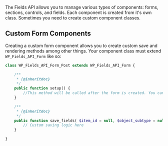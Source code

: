 The Fields API allows you to manage various types of components: forms, sections, controls, and fields. Each component is created from it's own class. Sometimes you need to create custom component classes.

## Custom Form Components

Creating a custom form component allows you to create custom save and rendering methods among other things. Your component class must extend `WP_Fields_API_Form` like so:

```php
class WP_Fields_API_Form_Post extends WP_Fields_API_Form {

    /**
     * {@inheritdoc}
     */
    public function setup() {
        //This method will be called after the form is created. You can add sections, controls, and fields here if you want.
    }

    /**
     * {@inheritdoc}
     */
    public function save_fields( $item_id = null, $object_subtype = null ) {
        // Custom saving logic here
    }

}
```
